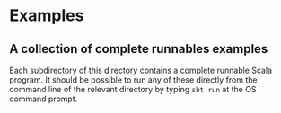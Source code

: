 # Examples
## A collection of complete runnables examples

Each subdirectory of this directory contains a complete runnable Scala program. It should be possible to run any of these directly from the command line of the relevant directory by typing `sbt run` at the OS command prompt.


